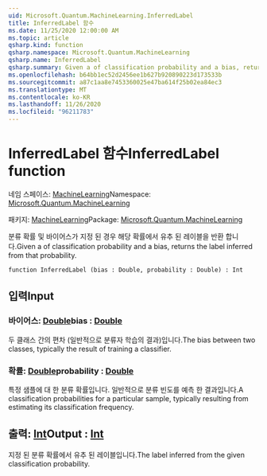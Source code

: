 ```yaml
---
uid: Microsoft.Quantum.MachineLearning.InferredLabel
title: InferredLabel 함수
ms.date: 11/25/2020 12:00:00 AM
ms.topic: article
qsharp.kind: function
qsharp.namespace: Microsoft.Quantum.MachineLearning
qsharp.name: InferredLabel
qsharp.summary: Given a of classification probability and a bias, returns the label inferred from that probability.
ms.openlocfilehash: b64bb1ec52d2456ee1b627b920890223d173533b
ms.sourcegitcommit: a87c1aa8e7453360025e47ba614f25b02ea84ec3
ms.translationtype: MT
ms.contentlocale: ko-KR
ms.lasthandoff: 11/26/2020
ms.locfileid: "96211783"
---
```

# <a name="inferredlabel-function"></a><span data-ttu-id="a271b-102">InferredLabel 함수</span><span class="sxs-lookup"><span data-stu-id="a271b-102">InferredLabel function</span></span>

<span data-ttu-id="a271b-103">네임 스페이스: [MachineLearning](xref:Microsoft.Quantum.MachineLearning)</span><span class="sxs-lookup"><span data-stu-id="a271b-103">Namespace: [Microsoft.Quantum.MachineLearning](xref:Microsoft.Quantum.MachineLearning)</span></span>

<span data-ttu-id="a271b-104">패키지: [MachineLearning](https://nuget.org/packages/Microsoft.Quantum.MachineLearning)</span><span class="sxs-lookup"><span data-stu-id="a271b-104">Package: [Microsoft.Quantum.MachineLearning](https://nuget.org/packages/Microsoft.Quantum.MachineLearning)</span></span>


<span data-ttu-id="a271b-105">분류 확률 및 바이어스가 지정 된 경우 해당 확률에서 유추 된 레이블을 반환 합니다.</span><span class="sxs-lookup"><span data-stu-id="a271b-105">Given a of classification probability and a bias, returns the label inferred from that probability.</span></span>

```qsharp
function InferredLabel (bias : Double, probability : Double) : Int
```


## <a name="input"></a><span data-ttu-id="a271b-106">입력</span><span class="sxs-lookup"><span data-stu-id="a271b-106">Input</span></span>

### <a name="bias--double"></a><span data-ttu-id="a271b-107">바이어스: [Double](xref:microsoft.quantum.lang-ref.double)</span><span class="sxs-lookup"><span data-stu-id="a271b-107">bias : [Double](xref:microsoft.quantum.lang-ref.double)</span></span>

<span data-ttu-id="a271b-108">두 클래스 간의 편차 (일반적으로 분류자 학습의 결과)입니다.</span><span class="sxs-lookup"><span data-stu-id="a271b-108">The bias between two classes, typically the result of training a classifier.</span></span>


### <a name="probability--double"></a><span data-ttu-id="a271b-109">확률: [Double](xref:microsoft.quantum.lang-ref.double)</span><span class="sxs-lookup"><span data-stu-id="a271b-109">probability : [Double](xref:microsoft.quantum.lang-ref.double)</span></span>

<span data-ttu-id="a271b-110">특정 샘플에 대 한 분류 확률입니다. 일반적으로 분류 빈도를 예측 한 결과입니다.</span><span class="sxs-lookup"><span data-stu-id="a271b-110">A classification probabilities for a particular sample, typically resulting from estimating its classification frequency.</span></span>



## <a name="output--int"></a><span data-ttu-id="a271b-111">출력: [Int](xref:microsoft.quantum.lang-ref.int)</span><span class="sxs-lookup"><span data-stu-id="a271b-111">Output : [Int](xref:microsoft.quantum.lang-ref.int)</span></span>

<span data-ttu-id="a271b-112">지정 된 분류 확률에서 유추 된 레이블입니다.</span><span class="sxs-lookup"><span data-stu-id="a271b-112">The label inferred from the given classification probability.</span></span>